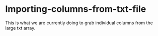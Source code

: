 # Importing-columns-from-txt-file
This is what we are currently doing to grab individual columns from the large txt array.
